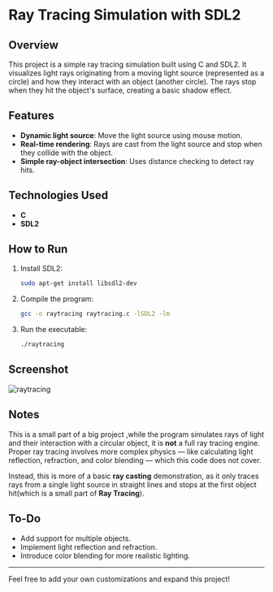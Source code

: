 # Ray Tracing Simulation with SDL2

## Overview
This project is a simple ray tracing simulation built using C and SDL2. It visualizes light rays originating from a moving light source (represented as a circle) and how they interact with an object (another circle). The rays stop when they hit the object's surface, creating a basic shadow effect.

## Features
- **Dynamic light source**: Move the light source using mouse motion.
- **Real-time rendering**: Rays are cast from the light source and stop when they collide with the object.
- **Simple ray-object intersection**: Uses distance checking to detect ray hits.

## Technologies Used
- **C**
- **SDL2**

## How to Run
1. Install SDL2:
   ```bash
   sudo apt-get install libsdl2-dev
   ```
2. Compile the program:
   ```bash
   gcc -o raytracing raytracing.c -lSDL2 -lm
   ```
3. Run the executable:
   ```bash
   ./raytracing
   ```

## Screenshot

![raytracing](https://github.com/user-attachments/assets/88daecc0-d828-40a1-a60d-6ab5ab186029)


## Notes
This is a small part of a big project ,while the program simulates rays of light and their interaction with a circular object, it is **not** a full ray tracing engine. Proper ray tracing involves more complex physics — like calculating light reflection, refraction, and color blending — which this code does not cover. 

Instead, this is more of a basic **ray casting** demonstration, as it only traces rays from a single light source in straight lines and stops at the first object hit(which is a small part of **Ray Tracing**).

## To-Do
- Add support for multiple objects.
- Implement light reflection and refraction.
- Introduce color blending for more realistic lighting.

---
Feel free to add your own customizations and expand this project!


